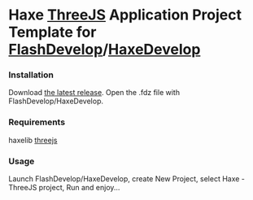 Haxe [ThreeJS](http://lib.haxe.org/p/threejs/) Application Project Template for [FlashDevelop](http://flashdevelop.org)/[HaxeDevelop](https://haxedevelop.org)
========================

### Installation

Download [the latest release](https://github.com/SlavaRa/haxe-threejs-fd-project/releases). Open the .fdz file with FlashDevelop/HaxeDevelop.

### Requirements

haxelib [threejs](http://lib.haxe.org/p/threejs/)

### Usage

Launch FlashDevelop/HaxeDevelop, create New Project, select Haxe - ThreeJS project, Run and enjoy...
